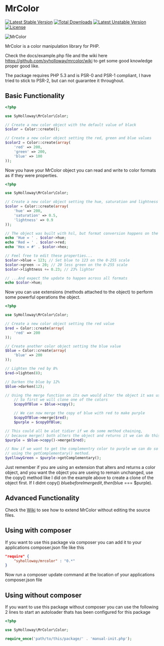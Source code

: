 # MrColor #

[![Latest Stable Version](https://poser.pugx.org/syholloway/mrcolor/v/stable.png)](https://packagist.org/packages/syholloway/mrcolor) [![Total Downloads](https://poser.pugx.org/syholloway/mrcolor/downloads.png)](https://packagist.org/packages/syholloway/mrcolor) [![Latest Unstable Version](https://poser.pugx.org/syholloway/mrcolor/v/unstable.png)](https://packagist.org/packages/syholloway/mrcolor) [![License](https://poser.pugx.org/syholloway/mrcolor/license.png)](https://packagist.org/packages/syholloway/mrcolor)

![MrColor](https://raw.github.com/syholloway/mrcolor/7b9c9de839453581f9707752076cd3e4cd63a962/docs/logo.png)

MrColor is a color manipulation library for PHP.

Check the docs/example.php file and the wiki here https://github.com/syholloway/mrcolor/wiki to get some good knowledge proper good like.

The package requires PHP 5.3 and is PSR-0 and PSR-1 compliant, I have tried to stick to PSR-2, but can not guarantee it throughout.

Basic Functionality
-------------------

``` php
<?php

use SyHolloway\MrColor\Color;

// Create a new color object with the default value of black
$color = Color::create();

// Create a new color object setting the red, green and blue values
$color2 = Color::create(array(
    'red' => 200,
    'green' => 200,
    'blue' => 100
));
```

Now you have your MrColor object you can read and write to color formats as if they were properties.

``` php
<?php

use SyHolloway\MrColor\Color;

// Create a new color object setting the hue, saturation and lightness values
$color = Color::create(array(
    'hue' => 200,
    'saturation' => 0.5,
    'lightness' => 0.9
));

// The object was built with hsl, but format conversion happens on the fly
echo 'Hue = ' . $color->hue;
echo 'Red = ' . $color->red;
echo 'Hex = #' . $color->hex;

// Feel free to edit these properties...
$color->blue = 123; // Set blue to 123 on the 0-255 scale
$color->green -= 20; // 20 less green on the 0-255 scale
$color->lightness += 0.23; // 23% lighter

// ...And expect the update to happen across all formats
echo $color->hue;
```

Now you can use extensions (methods attached to the object) to perform some powerful operations the object.

``` php
<?php

use SyHolloway\MrColor\Color;

// Create a new color object setting the red value
$red = Color::create(array(
    'red' => 200
));

// Create another color object setting the blue value
$blue = Color::create(array(
    'blue' => 200
));

// Lighten the red by 8%
$red->lighten(8);

// Darken the blue by 12%
$blue->darken(12);

// Using the merge function on its own would alter the object it was used on.
	// So first we will clone one of the colors
	$copyOfBlue = $blue->copy();

	// We can now merge the copy of blue with red to make purple
	$copyOfBlue->merge($red);
	$purple = $copyOfBlue;

// This could all be alot tidier if we do some method chaining,
// because merge() both alters the object and returns it we can do this:
$purple = $blue->copy()->merge($red);

// Now if we want to get the complementry color to purple we can do so 
// using the getComplementary() method.
$yellowyGreen = $purple->getComplementary();
```

Just remember if you are using an extension that alters and returns a color object, and you want the object you are useing to remain unchanged, use the copy() method like I did on the example above to create a clone of the object first. If I didnt copy() $blue before I merged it, then ($blue === $purple).

Advanced Functionality
---------------------------------------------

Check the [Wiki](https://github.com/syholloway/mrcolor/wiki) to see how to extend MrColor without editing the source files.

Using with composer
---------------------------------------------

If you want to use this package via composer you can add it to your applications composer.json file like this

``` json
"require" {
	"syholloway/mrcolor" : "0.*"
}
```

Now run a composer update command at the location of your applications composer.json file

Using without composer
---------------------------------------------

If you want to use this package without composer you can use the following 2 lines to start an autoloader thats has been configured for this package

``` php
<?php

use SyHolloway\MrColor\Color;

require_once('path/to/this/package/' . 'manual-init.php');
```
